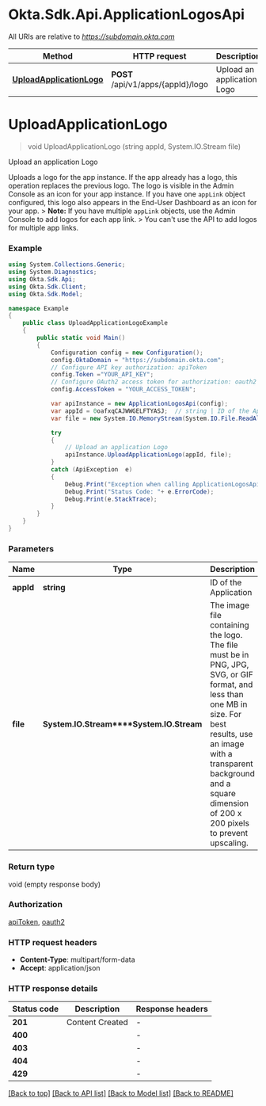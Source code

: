 # Okta.Sdk.Api.ApplicationLogosApi

All URIs are relative to *https://subdomain.okta.com*

Method | HTTP request | Description
------------- | ------------- | -------------
[**UploadApplicationLogo**](ApplicationLogosApi.md#uploadapplicationlogo) | **POST** /api/v1/apps/{appId}/logo | Upload an application Logo


<a name="uploadapplicationlogo"></a>
# **UploadApplicationLogo**
> void UploadApplicationLogo (string appId, System.IO.Stream file)

Upload an application Logo

Uploads a logo for the app instance. If the app already has a logo, this operation replaces the previous logo.  The logo is visible in the Admin Console as an icon for your app instance. If you have one `appLink` object configured, this logo also appears in the End-User Dashboard as an icon for your app. > **Note:** If you have multiple `appLink` objects, use the Admin Console to add logos for each app link. > You can't use the API to add logos for multiple app links. 

### Example
```csharp
using System.Collections.Generic;
using System.Diagnostics;
using Okta.Sdk.Api;
using Okta.Sdk.Client;
using Okta.Sdk.Model;

namespace Example
{
    public class UploadApplicationLogoExample
    {
        public static void Main()
        {
            Configuration config = new Configuration();
            config.OktaDomain = "https://subdomain.okta.com";
            // Configure API key authorization: apiToken
            config.Token ="YOUR_API_KEY";
            // Configure OAuth2 access token for authorization: oauth2
            config.AccessToken = "YOUR_ACCESS_TOKEN";

            var apiInstance = new ApplicationLogosApi(config);
            var appId = 0oafxqCAJWWGELFTYASJ;  // string | ID of the Application
            var file = new System.IO.MemoryStream(System.IO.File.ReadAllBytes("/path/to/file.txt"));  // System.IO.Stream | The image file containing the logo.  The file must be in PNG, JPG, SVG, or GIF format, and less than one MB in size. For best results, use an image with a transparent background and a square dimension of 200 x 200 pixels to prevent upscaling. 

            try
            {
                // Upload an application Logo
                apiInstance.UploadApplicationLogo(appId, file);
            }
            catch (ApiException  e)
            {
                Debug.Print("Exception when calling ApplicationLogosApi.UploadApplicationLogo: " + e.Message );
                Debug.Print("Status Code: "+ e.ErrorCode);
                Debug.Print(e.StackTrace);
            }
        }
    }
}
```

### Parameters

Name | Type | Description  | Notes
------------- | ------------- | ------------- | -------------
 **appId** | **string**| ID of the Application | 
 **file** | **System.IO.Stream****System.IO.Stream**| The image file containing the logo.  The file must be in PNG, JPG, SVG, or GIF format, and less than one MB in size. For best results, use an image with a transparent background and a square dimension of 200 x 200 pixels to prevent upscaling.  | 

### Return type

void (empty response body)

### Authorization

[apiToken](../README.md#apiToken), [oauth2](../README.md#oauth2)

### HTTP request headers

 - **Content-Type**: multipart/form-data
 - **Accept**: application/json


### HTTP response details
| Status code | Description | Response headers |
|-------------|-------------|------------------|
| **201** | Content Created |  -  |
| **400** |  |  -  |
| **403** |  |  -  |
| **404** |  |  -  |
| **429** |  |  -  |

[[Back to top]](#) [[Back to API list]](../README.md#documentation-for-api-endpoints) [[Back to Model list]](../README.md#documentation-for-models) [[Back to README]](../README.md)

